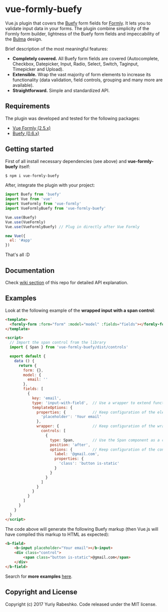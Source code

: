 # vue-formly-buefy
Vue.js plugin that covers the [Buefy](https://buefy.github.io) form fields for [Formly](https://github.com/formly-js/vue-formly). It lets you to validate input data in your forms. The plugin combine simplicity of the Formly form builder, lightness of the Buefy form fields and impeccability of the [Bulma](http://bulma.io/) design.

Brief description of the most meaningful features:
- **Completely covered.** All Buefy form fields are covered (Autocomplete, Checkbox, Datepicker, Input, Radio, Select, Switch, Taginput, Timepicker and Upload).
- **Extensible.** Wrap the vast majority of form elements to increase its functionality (data validation, field controls, grouping and many more are available).
- **Straightforward.** Simple and standardized API.

## Requirements
The plugin was developed and tested for the following packages:
- [Vue Formly (2.5.x)](https://github.com/formly-js/vue-formly)
- [Buefy (0.6.x)](https://github.com/rafaelpimpa/buefy)

## Getting started
First of all install necessary dependencies (see above) and **vue-formly-buefy** itself:
```bash
$ npm i vue-formly-buefy
```

After, integrate the plugin with your project:
```javascript
import Buefy from 'buefy'
import Vue from 'vue'
import VueFormly from 'vue-formly'
import VueFormlyBuefy from 'vue-formly-buefy'

Vue.use(Buefy)
Vue.use(VueFormly)
Vue.use(VueFormlyBuefy) // Plug in directly after Vue Formly

new Vue({
  el: '#app'
})
```
That's all :D

## Documentation
Check [wiki section](https://github.com/yarbshk/vue-formly-buefy/wiki) of this repo for detailed API explanation.

## Examples
Look at the following example of the **wrapped input with a span control**:
```html
<template>
  <formly-form :form="form" :model="model" :fields="fields"></formly-form>
</template>

<script>
  // Import the span control from the library
  import { Span } from 'vue-formly-buefy/dist/controls'

  export default {
    data () {
      return {
        form: {},
        model: {
          email: ''
        },
        fields: [
          {
            key: 'email',
            type: 'input-with-field',  // Use a wrapper to extend functionality
            templateOptions: {
              properties: {            // Keep configuration of the element              
                'placeholder': 'Your email'
              },
              wrapper: {               // Keep configuration of the wrapper
                controls: [
                  {
                    type: Span,        // Use the Span component as a control
                    position: 'after',
                    options: {         // Keep configuration of the control
                      label: '@gmail.com',
                      properties: {
                        'class': 'button is-static'
                      }
                    }
                  }
                ]
              }
            }
          }
        ]
      }
    }
  }
</script>
```
The code above will generate the following Buefy markup (then Vue.js will have compiled this markup to HTML as expected):
```html
<b-field>
    <b-input placeholder="Your email"></b-input>
    <div class="control">
        <span class="button is-static">@gmail.com</span>
    </div>
</b-field>
```
Search for **more examples** [here](https://github.com/yarbshk/vue-formly-buefy-examples/).

## Copyright and License
Copyright (c) 2017 Yuriy Rabeshko. Code released under the MIT license.
